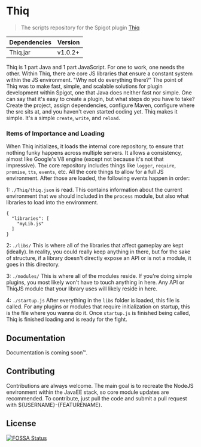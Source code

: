 # Thiq
>The scripts repository for the Spigot plugin [Thiq](https://github.com/Thiq/Thiq)   

|Dependencies|Version|
|---|---|
|Thiq.jar|v1.0.2+|

Thiq is 1 part Java and 1 part JavaScript. For one to work, one needs the other. Within Thiq, there are core JS libraries that ensure a constant system within the JS environment. "Why not do everything there?" The point of Thiq was to make fast, simple, and scalable solutions for plugin development within Spigot, one that Java does neither fast nor simple. One can say that it's easy to create a plugin, but what steps do you have to take? Create the project, assign dependencies, configure Maven, configure where the src sits at, and you haven't even started coding yet. Thiq makes it simple. It's a simple `create`, `write`, and `reload`. 

### Items of Importance and Loading
When Thiq initializes, it loads the internal core repository, to ensure that nothing funky happens across multiple servers. It allows a consistency, almost like Google's V8 engine (except not because it's not that impressive). The core repository includes things like `logger`, `require`, `promise`, `tts`, `events`, etc. All the core things to allow for a full JS environment. After those are loaded, the following events happen in order:

1: `./Thiq/thiq.json` is read. This contains information about the current environment that we should included in the `process` module, but also what libraries to load into the environment. 
```
{
  "libraries": [
    "myLib.js"
  ]
}
```

2: `./libs/` This is where all of the libraries that affect gameplay are kept (ideally). In reality, you could really keep anything in there, but for the sake of structure, if a library doesn't directly expose an API or is not a module, it goes in this directory.

3: `./modules/` This is where all of the modules reside. If you're doing simple plugins, you most likely won't have to touch anything in here. Any API or ThiqJS module that your library uses will likely reside in here. 

4: `./startup.js` After everything in the `libs` folder is loaded, this file is called. For any plugins or modules that require initialization on startup, this is the file where you wanna do it. Once `startup.js` is finished being called, Thiq is finished loading and is ready for the fight.

## Documentation
Documentation is coming soon&trade;. 
## Contributing
Contributions are always welcome. The main goal is to recreate the NodeJS environment within the JavaEE stack, so core module updates are recommended. To contribute, just pull the code and submit a pull request with ${USERNAME}-{FEATURENAME}.
## License
[![FOSSA Status](https://app.fossa.io/api/projects/git%2Bgithub.com%2FThiq%2Fscripts.svg?type=large)](https://app.fossa.io/projects/git%2Bgithub.com%2FThiq%2Fscripts?ref=badge_large)
